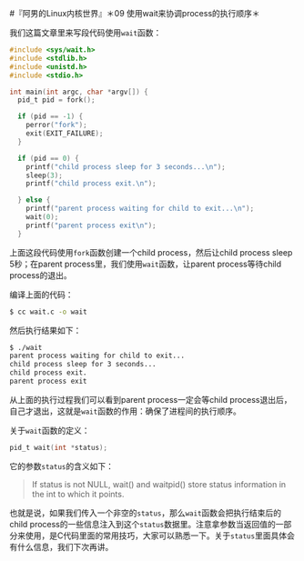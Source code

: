 #『阿男的Linux内核世界』＊09 使用wait来协调process的执行顺序＊

我们这篇文章里来写段代码使用`wait`函数：

```c
#include <sys/wait.h>
#include <stdlib.h>
#include <unistd.h>
#include <stdio.h>

int main(int argc, char *argv[]) {
  pid_t pid = fork();

  if (pid == -1) {
    perror("fork");
    exit(EXIT_FAILURE);
  }

  if (pid == 0) {
    printf("child process sleep for 3 seconds...\n");
    sleep(3);
    printf("child process exit.\n");

  } else {
    printf("parent process waiting for child to exit...\n");
    wait(0);
    printf("parent process exit\n");
  }
```

上面这段代码使用`fork`函数创建一个child process，然后让child process sleep 5秒；在parent process里，我们使用`wait`函数，让parent process等待child process的退出。

编译上面的代码：

```bash
$ cc wait.c -o wait
```

然后执行结果如下：

```bash
$ ./wait 
parent process waiting for child to exit...
child process sleep for 3 seconds...
child process exit.
parent process exit
```

从上面的执行过程我们可以看到parent process一定会等child process退出后，自己才退出，这就是`wait`函数的作用：确保了进程间的执行顺序。

关于`wait`函数的定义：

```c
pid_t wait(int *status);
```

它的参数`status`的含义如下：

> If status is not NULL, wait() and waitpid() store status information in the int to which it points.

也就是说，如果我们传入一个非空的`status`，那么`wait`函数会把执行结束后的child process的一些信息注入到这个`status`数据里。注意拿参数当返回值的一部分来使用，是C代码里面的常用技巧，大家可以熟悉一下。关于`status`里面具体会有什么信息，我们下次再讲。